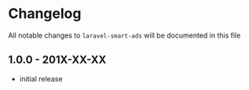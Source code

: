 # Changelog

All notable changes to `laravel-smart-ads` will be documented in this file

## 1.0.0 - 201X-XX-XX

- initial release
